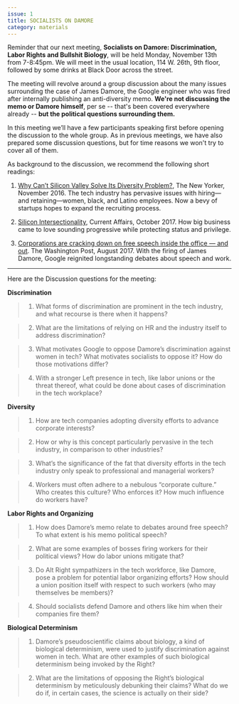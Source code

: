 ```yaml
---
issue: 1
title: SOCIALISTS ON DAMORE
category: materials
---
```

Reminder that our next meeting, **Socialists on Damore: Discrimination, Labor Rights and Bullshit Biology**, will be held Monday, November 13th from 7-8:45pm. We will meet in the usual location, 114 W. 26th, 9th floor, followed by some drinks at Black Door across the street.


The meeting will revolve around a group discussion about the many issues surrounding the case of James Damore, the Google engineer who was fired after internally publishing an anti-diversity memo. **We're not discussing the memo or Damore himself**, per se -- that's been covered everywhere already -- **but the political questions surrounding them.**

In this meeting we’ll have a few participants speaking first before opening the discussion to the whole group. As in previous meetings, we have also prepared some discussion questions, but for time reasons we won't try to cover all of them.

As background to the discussion, we recommend the following short readings:

1. [Why Can’t Silicon Valley Solve Its Diversity Problem?](https://www.newyorker.com/business/currency/why-cant-silicon-valley-solve-its-diversity-problem), The New Yorker, November 2016. The tech industry has pervasive issues with hiring—and retaining—women, black, and Latino employees. Now a bevy of startups hopes to expand the recruiting process.

2. [Silicon Intersectionality](https://www.currentaffairs.org/2017/10/silicon-intersectionality), Current Affairs, October 2017. How big business came to love sounding progressive while protecting status and privilege.

3. [Corporations are cracking down on free speech inside the office — and out](https://www.washingtonpost.com/outlook/corporations-are-cracking-down-on-free-speech-inside-the-office--and-out/2017/08/10/6a98809a-7baf-11e7-a669-b400c5c7e1cc_story.html?utm_term=.cf2aa681399c). The Washington Post, August 2017. With the firing of James Damore, Google reignited longstanding debates about speech and work.


-------------

Here are the Discussion questions for the meeting:

**Discrimination**

> 1. What forms of discrimination are prominent in the tech industry, and what recourse is there when it happens?

> 2. What are the limitations of relying on HR and the industry itself to address discrimination?

> 3. What motivates Google to oppose Damore’s discrimination against women in tech? What motivates socialists to oppose it? How do those motivations differ?

> 4. With a stronger Left presence in tech, like labor unions or the threat thereof, what could be done about cases of discrimination in the tech workplace?


**Diversity**

> 1. How are tech companies adopting diversity efforts to advance corporate interests?

> 2. How or why is this concept particularly pervasive in the tech industry, in comparison to other industries?

> 3. What’s the significance of the fat that diversity efforts in the tech industry only speak to professional and managerial workers?

> 4. Workers must often adhere to a nebulous “corporate culture.” Who creates this culture? Who enforces it? How much influence do workers have?


**Labor Rights and Organizing**

> 1. How does Damore’s memo relate to debates around free speech? To what extent is his memo political speech?

> 2. What are some examples of bosses firing workers for their political views? How do labor unions mitigate that?

> 3. Do Alt Right sympathizers in the tech workforce, like Damore, pose a problem for potential labor organizing efforts? How should a union position itself with respect to such workers (who may themselves be members)?

> 4. Should socialists defend Damore and others like him when their companies fire them?


**Biological Determinism**

> 1. Damore’s pseudoscientific claims about biology, a kind of biological determinism, were used to justify discrimination against women in tech. What are other examples of such biological determinism being invoked by the Right?

> 2. What are the limitations of opposing the Right’s biological determinism by meticulously debunking their claims? What do we do if, in certain cases, the science is actually on their side?
